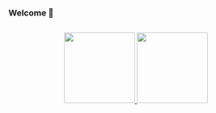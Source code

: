 ### Welcome 👋
##

  <div align="center">
  <a href="https://github.com/Gui113893">
  <img height="140em" src="https://github-readme-stats.vercel.app/api?username=Gui113893&show_icons=true&theme=tokyonight&include_all_commits=true&count_private=true"/>
  <img height="140em" src="https://github-readme-stats.vercel.app/api/top-langs/?username=Gui113893&layout=compact&langs_count=7&theme=tokyonight&count_private=true"/>
</div>



